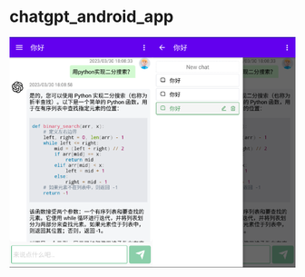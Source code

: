 
# chatgpt_android_app

<div style="display:flex; flex-direction:row; justify-content:center;">
    <div>
        <img src="./Screenshot_20230405-145625.png" alt="chat1" />
    </div>
    <div>
        <img src="./Screenshot_20230405-145634.png" alt="chat2" />
    </div>
</div

